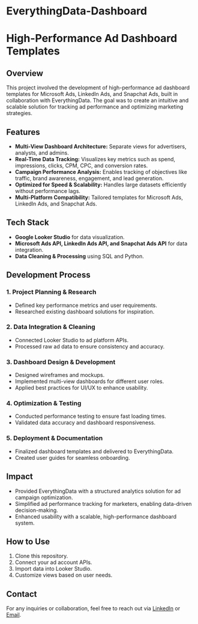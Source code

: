 # EverythingData-Dashboard

# High-Performance Ad Dashboard Templates

## Overview
This project involved the development of high-performance ad dashboard templates for Microsoft Ads, LinkedIn Ads, and Snapchat Ads, built in collaboration with EverythingData. The goal was to create an intuitive and scalable solution for tracking ad performance and optimizing marketing strategies.

## Features
- **Multi-View Dashboard Architecture:** Separate views for advertisers, analysts, and admins.
- **Real-Time Data Tracking:** Visualizes key metrics such as spend, impressions, clicks, CPM, CPC, and conversion rates.
- **Campaign Performance Analysis:** Enables tracking of objectives like traffic, brand awareness, engagement, and lead generation.
- **Optimized for Speed & Scalability:** Handles large datasets efficiently without performance lags.
- **Multi-Platform Compatibility:** Tailored templates for Microsoft Ads, LinkedIn Ads, and Snapchat Ads.

## Tech Stack
- **Google Looker Studio** for data visualization.
- **Microsoft Ads API, LinkedIn Ads API, and Snapchat Ads API** for data integration.
- **Data Cleaning & Processing** using SQL and Python.

## Development Process
### 1. **Project Planning & Research**
- Defined key performance metrics and user requirements.
- Researched existing dashboard solutions for inspiration.

### 2. **Data Integration & Cleaning**
- Connected Looker Studio to ad platform APIs.
- Processed raw ad data to ensure consistency and accuracy.

### 3. **Dashboard Design & Development**
- Designed wireframes and mockups.
- Implemented multi-view dashboards for different user roles.
- Applied best practices for UI/UX to enhance usability.

### 4. **Optimization & Testing**
- Conducted performance testing to ensure fast loading times.
- Validated data accuracy and dashboard responsiveness.

### 5. **Deployment & Documentation**
- Finalized dashboard templates and delivered to EverythingData.
- Created user guides for seamless onboarding.

## Impact
- Provided EverythingData with a structured analytics solution for ad campaign optimization.
- Simplified ad performance tracking for marketers, enabling data-driven decision-making.
- Enhanced usability with a scalable, high-performance dashboard system.

## How to Use
1. Clone this repository.
2. Connect your ad account APIs.
3. Import data into Looker Studio.
4. Customize views based on user needs.

## Contact
For any inquiries or collaboration, feel free to reach out via [LinkedIn](your-profile-link) or [Email](your-email@example.com).
